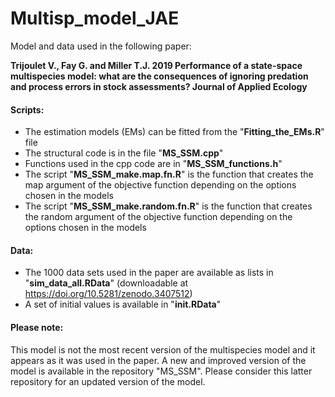 # Multisp_model_JAE

Model and data used in the following paper:  

**Trijoulet V., Fay G. and Miller T.J. 2019 Performance of a state-space multispecies model: what are the consequences of ignoring predation and process errors in stock assessments? Journal of Applied Ecology**

#### Scripts:  
* The estimation models (EMs) can be fitted from the "**Fitting_the_EMs.R**" file  
* The structural code is in the file "**MS_SSM.cpp**"  
* Functions used in the cpp code are in "**MS_SSM_functions.h**"  
* The script "**MS_SSM_make.map.fn.R**" is the function that creates the map argument of the objective function depending on the options chosen in the models  
* The script "**MS_SSM_make.random.fn.R**" is the function that creates the random argument of the objective function depending on the options chosen in the models  

#### Data:
* The 1000 data sets used in the paper are available as lists in "**sim_data_all.RData**" (downloadable at https://doi.org/10.5281/zenodo.3407512)  
* A set of initial values is available in "**init.RData**"  

#### Please note:
This model is not the most recent version of the multispecies model and it appears as it was used in the paper. 
A new and improved version of the model is available in the repository "MS_SSM". Please consider this latter repository for an updated version of the model.

